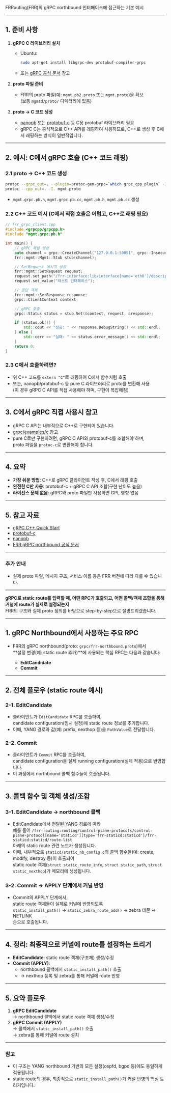 FRRouting(FRR)의 gRPC northbound 인터페이스에 접근하는 기본 예시

---

## 1. 준비 사항

1. **gRPC C 라이브러리 설치**
   - Ubuntu:  
     ```sh
     sudo apt-get install libgrpc-dev protobuf-compiler-grpc
     ```
   - 또는 [gRPC 공식 문서](https://grpc.io/docs/languages/c/) 참고

2. **proto 파일 준비**
   - FRR의 proto 파일(예: `mgmt_pb2.proto` 또는 `mgmt.proto`)을 확보  
     (보통 `mgmtd/proto/` 디렉터리에 있음)

3. **proto → C 코드 생성**
   - [nanopb](https://jpa.kapsi.fi/nanopb/) 또는 [protobuf-c](https://github.com/protobuf-c/protobuf-c) 등 C용 protobuf 라이브러리 필요
   - gRPC C는 공식적으로 C++ API를 래핑하여 사용하므로, C++로 생성 후 C에서 래핑하는 방식이 일반적입니다.

---

## 2. 예시: C에서 gRPC 호출 (C++ 코드 래핑)

### 2.1 proto → C++ 코드 생성

```sh
protoc --grpc_out=. --plugin=protoc-gen-grpc=`which grpc_cpp_plugin` -I. mgmt.proto
protoc --cpp_out=. -I. mgmt.proto
```
- `mgmt.grpc.pb.h`, `mgmt.grpc.pb.cc`, `mgmt.pb.h`, `mgmt.pb.cc` 생성

### 2.2 C++ 코드 예시 (C에서 직접 호출은 어렵고, C++로 래핑 필요)

```cpp
// frr_grpc_client.cpp
#include <grpcpp/grpcpp.h>
#include "mgmt.grpc.pb.h"

int main() {
    // gRPC 채널 생성
    auto channel = grpc::CreateChannel("127.0.0.1:50051", grpc::InsecureChannelCredentials());
    frr::mgmt::Mgmt::Stub stub(channel);

    // SetRequest 메시지 생성
    frr::mgmt::SetRequest request;
    request.set_path("/frr-interface:lib/interface[name='eth0']/description");
    request.set_value("테스트 인터페이스");

    // 응답 객체
    frr::mgmt::SetResponse response;
    grpc::ClientContext context;

    // gRPC 호출
    grpc::Status status = stub.Set(&context, request, &response);

    if (status.ok()) {
        std::cout << "성공: " << response.DebugString() << std::endl;
    } else {
        std::cerr << "실패: " << status.error_message() << std::endl;
    }
    return 0;
}
```

### 2.3 C에서 호출하려면?

- 위 C++ 코드를 `extern "C"`로 래핑하여 C에서 함수처럼 호출
- 또는, nanopb/protobuf-c 등 pure C 라이브러리로 proto를 변환해 사용  
  (이 경우 gRPC C API를 직접 사용해야 하며, 구현이 복잡해짐)

---

## 3. C에서 gRPC 직접 사용시 참고

- gRPC C API는 내부적으로 C++로 구현되어 있습니다.
- [grpc/examples/c](https://github.com/grpc/grpc/tree/master/examples/c) 참고
- pure C로만 구현하려면, gRPC C API와 protobuf-c를 조합해야 하며,  
  proto 파일을 `protoc-c`로 변환해야 합니다.

---

## 4. 요약

- **가장 쉬운 방법**: C++로 gRPC 클라이언트 작성 후, C에서 래핑 호출
- **완전한 C만 사용**: protobuf-c + gRPC C API 조합(구현 난이도 높음)
- **라이선스 문제 없음**: gRPC와 proto 파일만 사용하면 GPL 영향 없음

---

## 5. 참고 자료

- [gRPC C++ Quick Start](https://grpc.io/docs/languages/cpp/quickstart/)
- [protobuf-c](https://github.com/protobuf-c/protobuf-c)
- [nanopb](https://jpa.kapsi.fi/nanopb/)
- [FRR gRPC northbound 공식 문서](https://docs.frrouting.org/en/latest/grpc-northbound.html)

---

### 추가 안내  
- 실제 proto 파일, 메시지 구조, 서비스 이름 등은 FRR 버전에 따라 다를 수 있습니다.  



---

**gRPC로 static route를 입력할 때, 어떤 RPC가 호출되고, 어떤 콜백/객체 조합을 통해 커널에 route가 실제로 설정되는지**  
FRR의 구조와 실제 proto 정의를 바탕으로 step-by-step으로 설명드리겠습니다.

---

## 1. **gRPC Northbound에서 사용하는 주요 RPC**

- FRR의 gRPC northbound(proto: `grpc/frr-northbound.proto`)에서  
  **설정 변경(예: static route 추가)**에 사용되는 핵심 RPC는 다음과 같습니다:

  - **EditCandidate**
  - **Commit**

---

## 2. **전체 플로우 (static route 예시)**

### 2-1. **EditCandidate**
- 클라이언트가 `EditCandidate` RPC를 호출하여,  
  candidate configuration(임시 설정)에 static route 정보를 추가합니다.
- 이때, YANG 경로와 값(예: prefix, nexthop 등)을 `PathValue`로 전달합니다.

### 2-2. **Commit**
- 클라이언트가 `Commit` RPC를 호출하여,  
  candidate configuration을 실제 running configuration(실제 적용)으로 반영합니다.
- 이 과정에서 northbound 콜백 함수들이 호출됩니다.

---

## 3. **콜백 함수 및 객체 생성/조합**

### 3-1. **EditCandidate → northbound 콜백**
- EditCandidate에서 전달된 YANG 경로에 따라  
  예를 들어 `/frr-routing:routing/control-plane-protocols/control-plane-protocol[name='staticd'][type='frr-staticd:staticd']/frr-staticd:staticd/route-list`  
  아래의 static route 관련 노드가 생성됩니다.
- 이때, 내부적으로 `staticd/static_nb_config.c`의 콜백 함수들(예: create, modify, destroy 등)이 호출되어  
  static route 객체(`struct static_route_info`, `struct static_path`, `struct static_nexthop`)가 메모리에 생성됩니다.

### 3-2. **Commit → APPLY 단계에서 커널 반영**
- Commit의 APPLY 단계에서,  
  static route 객체들이 실제로 커널에 반영되도록  
  `static_install_path()` → `static_zebra_route_add()` → zebra 데몬 → NETLINK  
  순으로 호출됩니다.

---

## 4. **정리: 최종적으로 커널에 route를 설정하는 트리거**

- **EditCandidate**: static route 객체(구조체) 생성/수정
- **Commit (APPLY)**:  
  - northbound 콜백에서 `static_install_path()` 호출  
  - → nexthop 등록 및 zebra를 통해 커널에 route 반영

---

## 5. **요약 플로우**

1. **gRPC EditCandidate**  
   → northbound 콜백에서 static route 객체 생성/수정
2. **gRPC Commit (APPLY)**  
   → 콜백에서 `static_install_path()` 호출  
   → zebra를 통해 커널에 route 설치

---

### **참고**
- 이 구조는 YANG northbound 기반의 모든 설정(ospfd, bgpd 등)에도 동일하게 적용됩니다.
- static route의 경우, 최종적으로 `static_install_path()`가 커널 반영의 핵심 트리거입니다.
